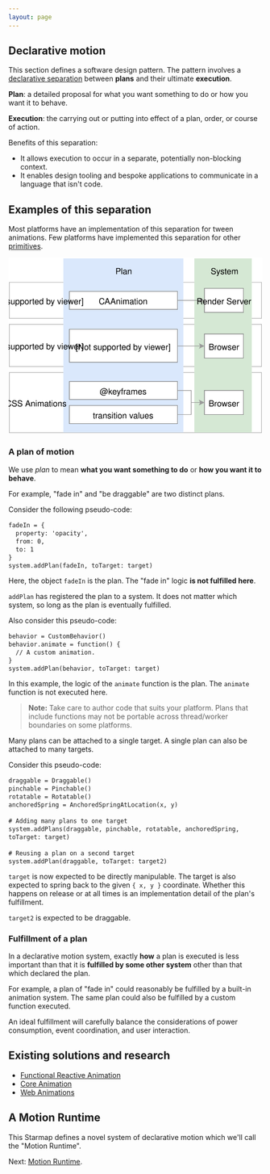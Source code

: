 ```yaml
---
layout: page
---
```


## Declarative motion

This section defines a software design pattern. The pattern involves a [declarative separation](https://en.wikipedia.org/wiki/Declarative_programming) between **plans** and their ultimate **execution**.

**Plan**: a detailed proposal for what you want something to do or how you want it to behave.

**Execution**: the carrying out or putting into effect of a plan, order, or course of action.

Benefits of this separation:

- It allows execution to occur in a separate, potentially non-blocking context.
- It enables design tooling and bespoke applications to communicate in a language that isn't code.

## Examples of this separation

Most platforms have an implementation of this separation for tween animations. Few platforms have implemented this separation for other [primitives](primitives.md).

![](/assets/PatternMatches.svg)

### A plan of motion

We use *plan* to mean **what you want something to do** or **how you want it to behave**.

For example, "fade in" and "be draggable" are two distinct plans.

Consider the following pseudo-code:

    fadeIn = {
      property: 'opacity',
      from: 0,
      to: 1
    }
    system.addPlan(fadeIn, toTarget: target)

Here, the object `fadeIn` is the plan. The "fade in" logic **is not fulfilled here**.

`addPlan` has registered the plan to a system. It does not matter which system, so long as the plan is eventually fulfilled.

Also consider this pseudo-code:

    behavior = CustomBehavior()
    behavior.animate = function() {
      // A custom animation.
    }
    system.addPlan(behavior, toTarget: target)

In this example, the logic of the `animate` function is the plan. The `animate` function is not executed here.

> **Note:** Take care to author code that suits your platform. Plans that include functions may not be portable across thread/worker boundaries on some platforms.

Many plans can be attached to a single target. A single plan can also be attached to many targets.

Consider this pseudo-code:

    draggable = Draggable()
    pinchable = Pinchable()
    rotatable = Rotatable()
    anchoredSpring = AnchoredSpringAtLocation(x, y)
    
    # Adding many plans to one target
    system.addPlans(draggable, pinchable, rotatable, anchoredSpring, toTarget: target)
    
    # Reusing a plan on a second target
    system.addPlan(draggable, toTarget: target2)

`target` is now expected to be directly manipulable. The target is also expected to spring back to the given `{ x, y }` coordinate. Whether this happens on release or at all times is an implementation detail of the plan's fulfillment.

`target2` is expected to be draggable.

### Fulfillment of a plan

In a declarative motion system, exactly **how** a plan is executed is less important than that it is **fulfilled by some other system** other than that which declared the plan.

For example, a plan of "fade in" could reasonably be fulfilled by a built-in animation system. The same plan could also be fulfilled by a custom function executed.

An ideal fulfillment will carefully balance the considerations of power consumption, event coordination, and user interaction.

## Existing solutions and research

- [Functional Reactive Animation](http://haskell.cs.yale.edu/wp-content/uploads/2011/02/icfp97.pdf)
- [Core Animation](https://developer.apple.com/library/ios/documentation/Cocoa/Conceptual/CoreAnimation_guide/CoreAnimationBasics/CoreAnimationBasics.html)
- [Web Animations](https://w3c.github.io/web-animations/)

## A Motion Runtime

This Starmap defines a novel system of declarative motion which we'll call the "Motion Runtime".

Next: [Motion Runtime](runtime/).
